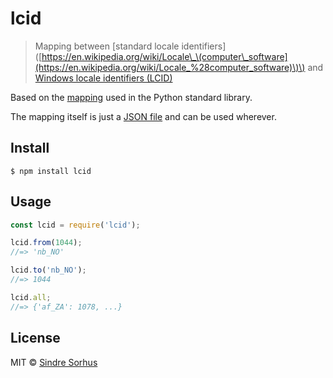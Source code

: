 # lcid

> Mapping between \[standard locale identifiers\]\([https://en.wikipedia.org/wiki/Locale\_\(computer\_software](https://en.wikipedia.org/wiki/Locale_%28computer_software)\)\) and [Windows locale identifiers \(LCID\)](http://en.wikipedia.org/wiki/Locale#Specifics_for_Microsoft_platforms)

Based on the [mapping](https://github.com/python/cpython/blob/8f7bb100d0fa7fb2714f3953b5b627878277c7c6/Lib/locale.py#L1465-L1674) used in the Python standard library.

The mapping itself is just a [JSON file](https://github.com/bgoonz/Knowledge-Bank/tree/d157cab4a536be397d8f7d36c79f7d69d282500a/ARCHIVE/BenchBnB/node_modules/lcid/lcid.json) and can be used wherever.

## Install

```text
$ npm install lcid
```

## Usage

```javascript
const lcid = require('lcid');

lcid.from(1044);
//=> 'nb_NO'

lcid.to('nb_NO');
//=> 1044

lcid.all;
//=> {'af_ZA': 1078, ...}
```

## License

MIT © [Sindre Sorhus](https://sindresorhus.com)

